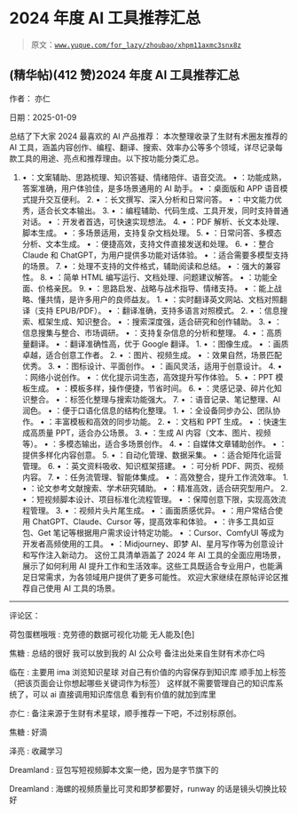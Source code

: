 # 2024 年度 AI 工具推荐汇总

> 原文：[`www.yuque.com/for_lazy/zhoubao/xhpm11axmc3snx8z`](https://www.yuque.com/for_lazy/zhoubao/xhpm11axmc3snx8z)

## (精华帖)(412 赞)2024 年度 AI 工具推荐汇总

作者： 亦仁

日期：2025-01-09

总结了下大家 2024 最喜欢的 AI 产品推荐：
本次整理收录了生财有术圈友推荐的 AI 工具，涵盖内容创作、编程、翻译、搜索、效率办公等多个领域，详尽记录每款工具的用途、亮点和推荐理由。以下按功能分类汇总。
1. • ：文案辅助、思路梳理、知识答疑、情绪陪伴、语音交流。 • ：功能成熟，答案准确，用户体验佳，是多场景通用的 AI 助手。 •
：桌面版和 APP 语音模式提升交互便利。 2. • ：长文撰写、深入分析和日常问答。 • ：中文能力优秀，适合长文本输出。 3. •
：编程辅助、代码生成、工具开发，同时支持普通对话。 • ：开发者首选，可快速实现想法。 4. • ：PDF 解析、长文本处理、脚本生成。 •
：多场景适用，支持复杂文档处理。 5. • ：日常问答、多模态分析、文本生成。 • ：便捷高效，支持文件直接发送和处理。 6. •
：整合 Claude 和 ChatGPT，为用户提供多功能对话体验。 • ：适合需要多模型支持的场景。 7. • ：处理不支持的文件格式，辅助阅读和总结。 •
：强大的兼容性。 8. • ：简单 HTML 编写运行、文档处理、问题建议解答。 • ：功能全面、价格亲民。 9. •
：思路启发、战略与战术指导、情绪支持。 • ：能上战略、懂共情，是许多用户的良师益友。 1. •
：实时翻译英文网站、文档对照翻译（支持 EPUB/PDF）。 • ：翻译准确，支持多语言对照模式。 2. • ：信息搜索、框架生成、知识整合。 •
：搜索深度强，适合研究和创作辅助。 3. • ：信息搜集与整合、市场调研。 • ：支持复杂信息的分析和整理。 4. • ：高质量翻译。 •
：翻译准确性高，优于 Google 翻译。 1. • ：图像生成。 • ：画质卓越，适合创意工作者。 2. • ：图片、视频生成。 •
：效果自然，场景匹配优秀。 3. • ：图标设计、平面创作。 • ：画风灵活，适用于创意设计。 4. • ：网络小说创作。 •
：优化提示词生态，高效提升写作体验。 5. • ：PPT 模板生成。 • ：模板多样，操作便捷，节省时间。 6. • ：灵感记录、碎片化知识整合。 •
：标签化整理与搜索功能强大。 7. • ：语音记录、笔记整理、AI 润色。 • ：便于口语化信息的结构化整理。 1. • ：全设备同步办公、团队协作。 •
：丰富模板和高效的同步功能。 2. • ：文档和 PPT 生成。 • ：快速生成高质量 PPT，适合办公场景。 3. •
：生成 AI 内容（文本、图片、视频等）。 • ：多模态输出，适合多场景创作。 4. • ：自媒体文章辅助创作。 • ：提供多样化内容创意。 5. •
：自动化管理、数据采集。 • ：适合矩阵化运营管理。 6. • ：英文资料吸收、知识框架搭建。 • ：可分析 PDF、网页、视频内容。 7. •
：任务流管理、智能体集成。 • ：高效整合，提升工作流效率。 1. • ：论文参考文献搜索、学术研究辅助。 • ：精准高效，适合研究型用户。 2. •
：短视频脚本设计、项目标准化流程管理。 • ：保障创意下限，实现高效流程管理。 3. • ：视频片头片尾生成。 • ：画面质感优异。 •
：用户常结合使用 ChatGPT、Claude、Cursor 等，提高效率和体验。 • ：许多工具如豆包、Get 笔记等根据用户需求设计特定功能。 •
：Cursor、ComfyUI 等成为开发者高频使用的工具。 • ：Midjourney、即梦 AI、星月写作等为创意设计和写作注入新动力。
这份工具清单涵盖了 2024 年 AI 工具的全面应用场景，展示了如何利用 AI 提升工作和生活效率。这些工具既适合专业用户，也能满足日常需求，为各领域用户提供了更多可能性。
欢迎大家继续在原帖评论区推荐自己使用 AI 工具的场景。

* * *

评论区：

荷包蛋糕哦哦 : 克劳德的数据可视化功能 无人能及[色]

焦糖 : 总结的很好 我可以放到我的 AI 公众号 备注出处来自生财有术亦仁吗

临在 : 主要用 ima 浏览知识星球 对自己有价值的内容保存到知识库 顺手加上标签（把该页面会让你想起哪些关键词作为标签） 这样就不需要管理自己的知识库系统了，可以
ai 直接调用知识库信息 看到有价值的就加到库里

亦仁 : 备注来源于生财有术星球，顺手推荐一下吧，不过别标原创。

焦糖 : 好滴

泽亮 : 收藏学习

Dreamland : 豆包写短视频脚本文案一绝，因为是字节旗下的

Dreamland : 海螺的视频质量比可灵和即梦都要好，runway 的话是镜头切换比较好